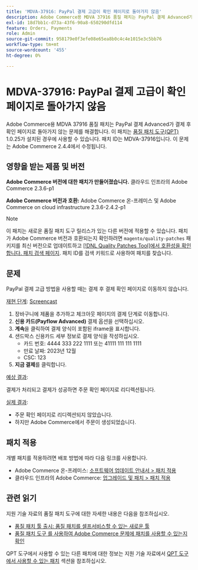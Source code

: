 ```yaml
---
title: 'MDVA-37916: PayPal 결제 고급이 확인 페이지로 돌아가지 않음'
description: Adobe Commerce용 MDVA 37916 품질 패치는 PayPal 결제 Advanced가 결제 후 확인 페이지로 돌아가지 않는 문제를 해결합니다. 이 패치는 [Quality Patches Tool (QPT)](https://devdocs.magento.com/guides/v2.4/comp-mgr/patching.html#mqp) 1.0.25가 설치된 경우 사용할 수 있습니다. 패치 ID는 MDVA-37916입니다. 이 문제는 Adobe Commerce 2.4.4에서 수정됩니다.
exl-id: 18d7bb1c-d73a-43f6-90a8-650290dfd114
feature: Orders, Payments
role: Admin
source-git-commit: 958179e0f3efe08e65ea8b0c4c4e1015e3c5bb76
workflow-type: tm+mt
source-wordcount: '455'
ht-degree: 0%

---
```


# MDVA-37916: PayPal 결제 고급이 확인 페이지로 돌아가지 않음

Adobe Commerce용 MDVA 37916 품질 패치는 PayPal 결제 Advanced가 결제 후 확인 페이지로 돌아가지 않는 문제를 해결합니다. 이 패치는 [품질 패치 도구(QPT)](https://devdocs.magento.com/guides/v2.4/comp-mgr/patching.html#mqp) 1.0.25가 설치된 경우에 사용할 수 있습니다. 패치 ID는 MDVA-37916입니다. 이 문제는 Adobe Commerce 2.4.4에서 수정됩니다.

## 영향을 받는 제품 및 버전

**Adobe Commerce 버전에 대한 패치가 만들어졌습니다.**
클라우드 인프라의 Adobe Commerce 2.3.6-p1

**Adobe Commerce 버전과 호환:**
Adobe Commerce 온-프레미스 및 Adobe Commerce on cloud infrastructure 2.3.6-2.4.2-p1

>[!NOTE]
>
>이 패치는 새로운 품질 패치 도구 릴리스가 있는 다른 버전에 적용할 수 있습니다. 패치가 Adobe Commerce 버전과 호환되는지 확인하려면 `magento/quality-patches` 패키지를 최신 버전으로 업데이트하고 [[!DNL Quality Patches Tool]에서 호환성을 확인합니다. 패치 검색 페이지](https://devdocs.magento.com/quality-patches/tool.html#patch-grid). 패치 ID를 검색 키워드로 사용하여 패치를 찾습니다.

## 문제

PayPal 결제 고급 방법을 사용할 때는 결제 후 결제 확인 페이지로 이동하지 않습니다.

<u>재현 단계</u>: [Screencast](https://assets.adobe.com/public/025d479b-5796-4772-6f3d-adc86306a799)

1. 장바구니에 제품을 추가하고 체크아웃 페이지의 결제 단계로 이동합니다.
1. **신용 카드(Payflow Advanced)** 결제 옵션을 선택하십시오.
1. **계속**&#x200B;을 클릭하여 결제 양식이 포함된 iframe을 표시합니다.
1. 샌드박스 신용카드 세부 정보로 결제 양식을 작성하십시오.
   * 카드 번호: 4444 333 222 1111 또는 41111 111 111 1111
   * 만료 날짜: 2023년 12월
   * CSC: 123
1. **지금 결제**&#x200B;를 클릭합니다.

<u>예상 결과</u>:

결제가 처리되고 결제가 성공하면 주문 확인 페이지로 리디렉션됩니다.

<u>실제 결과</u>:

* 주문 확인 페이지로 리디렉션되지 않았습니다.
* 하지만 Adobe Commerce에서 주문이 생성되었습니다.

## 패치 적용

개별 패치를 적용하려면 배포 방법에 따라 다음 링크를 사용합니다.

* Adobe Commerce 온-프레미스: [소프트웨어 업데이트 안내서 > 패치 적용](https://devdocs.magento.com/guides/v2.4/comp-mgr/patching/mqp.html)
* 클라우드 인프라의 Adobe Commerce: [업그레이드 및 패치 > 패치 적용](https://devdocs.magento.com/cloud/project/project-patch.html)

## 관련 읽기

지원 기술 자료의 품질 패치 도구에 대한 자세한 내용은 다음을 참조하십시오.

* [품질 패치 툴 출시: 품질 패치를 셀프서비스할 수 있는 새로운 툴](/help/announcements/adobe-commerce-announcements/magento-quality-patches-released-new-tool-to-self-serve-quality-patches.md)
* [품질 패치 도구 를 사용하여 Adobe Commerce 문제에 패치를 사용할 수 있는지 확인](/help/support-tools/patches-available-in-qpt-tool/check-patch-for-magento-issue-with-magento-quality-patches.md)

QPT 도구에서 사용할 수 있는 다른 패치에 대한 정보는 지원 기술 자료에서 [QPT 도구에서 사용할 수 있는 패치](https://support.magento.com/hc/en-us/sections/360010506631-Patches-available-in-QPT-tool-) 섹션을 참조하십시오.
